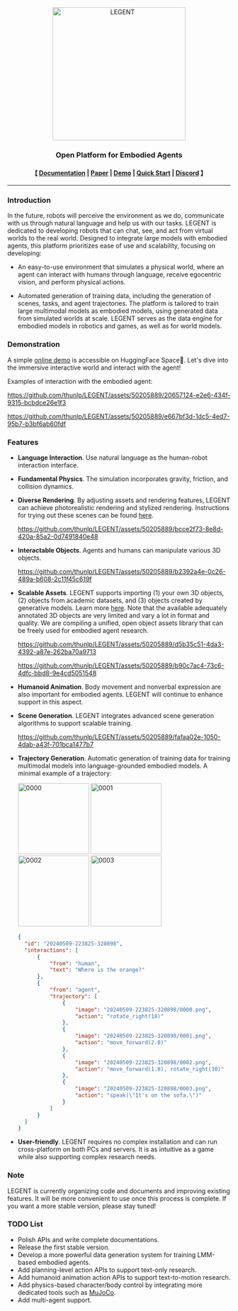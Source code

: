 <div align="center"><img src="misc/LEGENT-logo.webp" alt="LEGENT" width="300" height="300"/></div>
    
<h3 align="center">
    <p>Open Platform for Embodied Agents</p>
</h3>

<h4 align="center">
    <p>
    【
        <!-- <a href="https://github.com/thunlp/LEGENT/blob/main/docs/README.md">Documentation</a> | -->
        <a href="https://docs.legent.ai/">Documentation</a> |
        <a href="https://arxiv.org/pdf/2404.18243">Paper</a> |
        <a href="https://huggingface.co/spaces/LEGENT/LEGENT">Demo</a> |
        <a href="https://docs.legent.ai/blog/introduction">Quick Start</a> |
        <a href="https://discord.gg/FenHQRyFN7">Discord</a>
    】
    </p>
</h4>

---

### Introduction

In the future, robots will perceive the environment as we do, communicate with us through natural language and help us with our tasks. LEGENT is dedicated to developing robots that can chat, see, and act from virtual worlds to the real world. Designed to integrate large models with embodied agents, this platform prioritizes ease of use and scalability, focusing on developing:

* An easy-to-use environment that simulates a physical world, where an agent can interact with humans through language, receive egocentric vision, and perform physical actions.

* Automated generation of training data, including the generation of scenes, tasks, and agent trajectories. The platform is tailored to train large multimodal models as embodied models, using generated data from simulated worlds at scale. LEGENT serves as the data engine for embodied models in robotics and games, as well as for world models.

### Demonstration

A simple [online demo](https://huggingface.co/spaces/LEGENT/LEGENT) is accessible on HuggingFace Space🤗.
Let's dive into the immersive interactive world and interact with the agent!

Examples of interaction with the embodied agent:

<https://github.com/thunlp/LEGENT/assets/50205889/20657124-e2e6-434f-9315-bcbdce26e1f3>


<https://github.com/thunlp/LEGENT/assets/50205889/e667bf3d-1dc5-4ed7-95b7-b3bf6ab60fdf>



### Features

* **Language Interaction**. Use natural language as the human-robot interaction interface.


* **Fundamental Physics**. The simulation incorporates gravity, friction, and collision dynamics.

* **Diverse Rendering**. By adjusting assets and rendering features, LEGENT can achieve photorealistic rendering and stylized rendering. 
Instructions for trying out these scenes can be found [here](https://docs.legent.ai/documentation/getting_started/play/#default-scenes).

  <https://github.com/thunlp/LEGENT/assets/50205889/bcce2f73-8e8d-420a-85a2-0d7491840e48>



* **Interactable Objects**. Agents and humans can manipulate various 3D objects.

  <https://github.com/thunlp/LEGENT/assets/50205889/b2392a4e-0c26-489a-b608-2c11f45c619f>
  
* **Scalable Assets**. LEGENT supports importing (1) your own 3D objects, (2) objects from academic datasets, and (3) objects created by generative models. Learn more [here](https://docs.legent.ai/documentation/data/object_assets/). Note that the available adequately annotated 3D objects are very limited and vary a lot in format and quality. We are compiling a unified, open object assets library that can be freely used for embodied agent research.

  <https://github.com/thunlp/LEGENT/assets/50205889/d5b35c51-4da3-4392-a87e-262ba70a9713>

  <https://github.com/thunlp/LEGENT/assets/50205889/b90c7ac4-73c6-4dfc-bbd8-9e4cd5051548>

* **Humanoid Animation**. Body movement and nonverbal expression are also important for embodied agents. LEGENT will continue to enhance support in this aspect.


* **Scene Generation**. LEGENT integrates advanced scene generation algorithms to support scalable training.

  <https://github.com/thunlp/LEGENT/assets/50205889/fafaa02e-1050-4dab-a43f-701bca1477b7>

* **Trajectory Generation**. Automatic generation of training data for training multimodal models into language-grounded embodied models. A minimal example of a trajectory:
  
  <img src="https://github.com/thunlp/LEGENT/assets/50205889/14a58d07-a28b-45c5-b5f8-323d0690d9cc" width="160" height="160" alt="0000">
  <img src="https://github.com/thunlp/LEGENT/assets/50205889/137bacc9-c144-4ab3-a3bf-97ac216ebac1" width="160" height="160" alt="0001">
  <img src="https://github.com/thunlp/LEGENT/assets/50205889/c0dd17d1-1b62-431d-8db3-96b9a90e8f60" width="160" height="160" alt="0002">
  <img src="https://github.com/thunlp/LEGENT/assets/50205889/1a2e20e0-6bd7-4ff4-873f-93e2eef551f5" width="160" height="160" alt="0003">

  ```json
  {
    "id": "20240509-223825-320898",
    "interactions": [
        {
            "from": "human",
            "text": "Where is the orange?"
        },
        {
            "from": "agent",
            "trajectory": [
                {
                    "image": "20240509-223825-320898/0000.png",
                    "action": "rotate_right(18)"
                },
                {
                    "image": "20240509-223825-320898/0001.png",
                    "action": "move_forward(2.0)"
                },
                {
                    "image": "20240509-223825-320898/0002.png",
                    "action": "move_forward(1.8), rotate_right(30)"
                },
                {
                    "image": "20240509-223825-320898/0003.png",
                    "action": "speak(\"It's on the sofa.\")"
                }
            ]
        }
    ]
  }
  ```

* **User-friendly**. LEGENT requires no complex installation and can run cross-platform on both PCs and servers. It is as intuitive as a game while also supporting complex research needs.

### Note

LEGENT is currently organizing code and documents and improving existing features. It will be more convenient to use once this process is complete. If you want a more stable version, please stay tuned!

### TODO List

- Polish APIs and write complete documentations.
- Release the first stable version.
- Develop a more powerful data generation system for training LMM-based embodied agents.
- Add planning-level action APIs to support text-only research.
- Add humanoid animation action APIs to support text-to-motion research.
- Add physics-based character/body control by integrating more dedicated tools such as [MuJoCo](https://github.com/google-deepmind/mujoco?tab=readme-ov-file#bindings).
- Add multi-agent support.